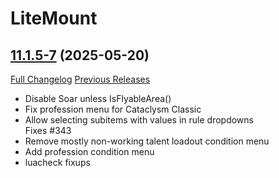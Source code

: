 # LiteMount

## [11.1.5-7](https://github.com/xod-wow/LiteMount/tree/11.1.5-7) (2025-05-20)
[Full Changelog](https://github.com/xod-wow/LiteMount/compare/11.1.5-6...11.1.5-7) [Previous Releases](https://github.com/xod-wow/LiteMount/releases)

- Disable Soar unless IsFlyableArea()  
- Fix profession menu for Cataclysm Classic  
- Allow selecting subitems with values in rule dropdowns  
    Fixes #343  
- Remove mostly non-working talent loadout condition menu  
- Add profession condition menu  
- luacheck fixups  
